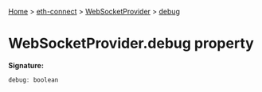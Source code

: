 [Home](./index) &gt; [eth-connect](./eth-connect.md) &gt; [WebSocketProvider](./eth-connect.websocketprovider.md) &gt; [debug](./eth-connect.websocketprovider.debug.md)

# WebSocketProvider.debug property


**Signature:**
```javascript
debug: boolean
```
